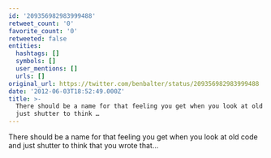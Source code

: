 ```yaml
---
id: '209356982983999488'
retweet_count: '0'
favorite_count: '0'
retweeted: false
entities:
  hashtags: []
  symbols: []
  user_mentions: []
  urls: []
original_url: https://twitter.com/benbalter/status/209356982983999488
date: '2012-06-03T18:52:49.000Z'
title: >-
  There should be a name for that feeling you get when you look at old code and
  just shutter to think …
---
```


There should be a name for that feeling you get when you look at old code and just shutter to think that you wrote that...